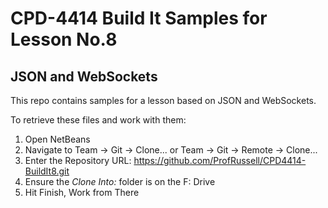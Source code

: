 # CPD-4414 Build It Samples for Lesson No.8
## JSON and WebSockets

This repo contains samples for a lesson based on JSON and WebSockets.

To retrieve these files and work with them:

1. Open NetBeans
2. Navigate to Team -> Git -> Clone... or Team -> Git -> Remote -> Clone...
3. Enter the Repository URL: https://github.com/ProfRussell/CPD4414-BuildIt8.git
4. Ensure the *Clone Into:* folder is on the F: Drive
5. Hit Finish, Work from There